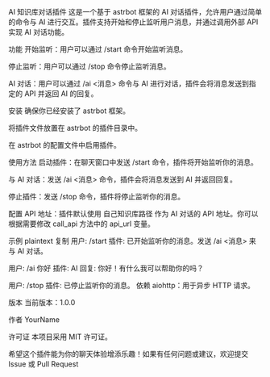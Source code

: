 AI 知识库对话插件
这是一个基于 astrbot 框架的 AI 对话插件，允许用户通过简单的命令与 AI 进行交互。插件支持开始和停止监听用户消息，并通过调用外部 API 实现 AI 对话功能。

功能
开始监听：用户可以通过 /start 命令开始监听消息。

停止监听：用户可以通过 /stop 命令停止监听消息。

AI 对话：用户可以通过 /ai <消息> 命令与 AI 进行对话，插件会将消息发送到指定的 API 并返回 AI 的回复。

安装
确保你已经安装了 astrbot 框架。

将插件文件放置在 astrbot 的插件目录中。

在 astrbot 的配置文件中启用插件。

使用方法
启动插件：在聊天窗口中发送 /start 命令，插件将开始监听你的消息。

与 AI 对话：发送 /ai <消息> 命令，插件会将消息发送到 AI 并返回回复。

停止插件：发送 /stop 命令，插件将停止监听你的消息。

配置
API 地址：插件默认使用 自己知识库路径 作为 AI 对话的 API 地址。你可以根据需要修改 call_api 方法中的 api_url 变量。

示例
plaintext
复制
用户: /start
插件: 已开始监听你的消息。发送 /ai <消息> 来与 AI 对话。

用户: /ai 你好
插件: AI 回复: 你好！有什么我可以帮助你的吗？

用户: /stop
插件: 已停止监听你的消息。
依赖
aiohttp：用于异步 HTTP 请求。

版本
当前版本：1.0.0

作者
YourName

许可证
本项目采用 MIT 许可证。

希望这个插件能为你的聊天体验增添乐趣！如果有任何问题或建议，欢迎提交 Issue 或 Pull Request